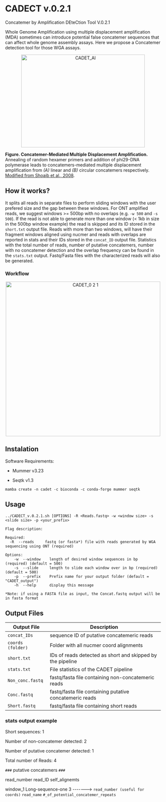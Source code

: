 # CADECT v.0.2.1
Concatemer by Amplification DEteCtion Tool V.0.2.1


Whole Genome Amplification using multiple displacement amplification (MDA) sometimes can introduce potential false concatemer sequences that can affect whole genome assembly assays. Here we propose a Concatemer detection tool for those WGA assays.

<p align="center">
  
<img width="400" height="300" alt="CADET_AI" src="https://user-images.githubusercontent.com/28576450/206807841-2de5a0b3-4e00-460a-aaf1-34576894bf85.png">


</p>

**Figure. Concatemer-Mediated Multiple Displacement Amplification.** Annealing of random hexamer primers and addition of phi29-DNA polymerase leads to concatemers-mediated multiple displacement amplification from *(A)* linear and *(B)* circular concatemers respectively.  [Modified from Shoaib et al., 2008](https://bmcgenomics.biomedcentral.com/articles/10.1186/1471-2164-9-415).

## How it works?
It splits all reads in separate files to perform sliding windows with the user prefered size and the gap between these windows. For ONT amplified reads, we suggest windows >= 500bp with no overlaps (e.g. `-w 500` and `-s 500`). If the read is not able to generate more than one window (< 1kb in size in the 500bp window example) the read is skipped and its ID stored in the `short.txt` output file. Reads with more than two windows, will have their fragment windows aligned using nucmer and reads with overlaps are reported in stats and their IDs stored in the `concat_ID` output file. Statistics with the total number of reads, number of putative concatemers, number with no concatemer detection and the overlap frequency can be found in the `stats.txt` output.
Fastq/Fasta files with the characterized reads will also be generated.

  
### Workflow

  <p align="center">

<img width="500" height="500" alt="CADET_0 2 1" src="https://user-images.githubusercontent.com/28576450/206768044-3ed65ee6-b119-470c-bed7-a361d497efb4.png">

    
  </p>

## Instalation

Software Requirements:

- Mummer v3.23

- Seqtk v1.3

```
mamba create -n cadet -c bioconda -c conda-forge mummer seqtk 
```

## Usage
```
../CADECT_v.0.2.1.sh [OPTIONS] -R <Reads.fastq> -w <window size> -s <slide size> -p <your_prefix>

Flag description:

Required:
  -R  --reads     fastq (or fasta*) file with reads generated by WGA sequencing using ONT (required)

Options: 
    -w  --window    length of desired window sequences in bp (required) (default = 500)
    -s  --slide     length to slide each window over in bp (required) (default = 500)
    -p  --prefix    Prefix name for your output folder (default = "CADET_output")  
    -h  --help      display this message

*Note: if using a FASTA file as input, the Concat.fastq output will be in fasta format
```

## Output Files
| Output File | Description |
| --- | --- |
|`concat_IDs`|sequence ID of putative concatemeric reads|
|`coords (folder)`| Folder with all nucmer coord alignments|
|`short.txt`| IDs of reads detected as short and skipped by the pipeline|
|`stats.txt`| File statistics of the CADET pipeline|
|`Non_conc.fastq`|fastq/fasta file containing non-concatemeric reads|
|`Conc.fastq`|fastq/fasta file containing putative concatemeric reads|
|`Short.fastq`|fastq/fasta file containing short reads|

### stats output example

Short sequences:                          1   

Number of non-concatemer detected:        2   

Number of putative concatemer detected:   1   

Total number of Reads:                    4   

`###` putative concatemers `###`

read_number     read_ID self_alignemts

window_1  Long-sequence-one  3                -------> `read_number (useful for coords)` `read_name` `#_of_potential_concatemer_repeats`


